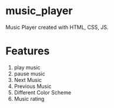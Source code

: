 # music_player

Music Player created with HTML, CSS, JS.

# Features
1. play music
2. pause music
3. Next Music
4. Previous Music
5. Different Color Scheme
6. Music rating
